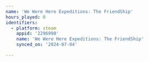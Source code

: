 ```yaml
---
name: 'We Were Here Expeditions: The FriendShip'
hours_played: 0
identifiers:
  - platform: steam
    appid: '2296990'
    name: 'We Were Here Expeditions: The FriendShip'
    synced_on: '2024-07-04'

---
```

